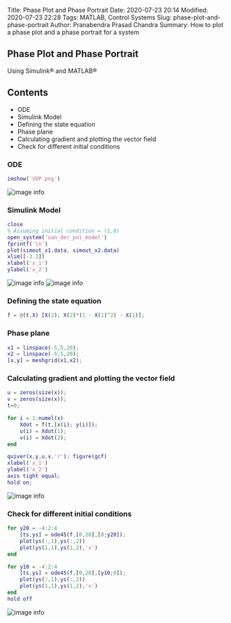 Title: Phase Plot and Phase Portrait
Date: 2020-07-23 20:14
Modified: 2020-07-23 22:28
Tags: MATLAB, Control Systems
Slug: phase-plot-and-phase-portrait
Author: Pranabendra Prasad Chandra
Summary: How to plot a phase plot and a phase portrait for a system


## Phase Plot and Phase Portrait

Using Simulink&reg; and MATLAB&reg;

## Contents
- ODE
- Simulink Model
- Defining the state equation
- Phase plane
- Calculating gradient and plotting the vector field
- Check for different initial conditions

### ODE
```matlab
imshow('VDP.png')
```
![image info]({static}/images/t1-phase-plots/van_der_pol_01.png)

### Simulink Model
```matlab
close
% Assuming initial condition = (1,0)
open_system('van_der_pol_model')
fprintf('\n')
plot(simout_x1.data, simout_x2.data)
xlim([-3 3])
xlabel('x_1')
ylabel('x_2')
```
![image info]({static}/images/t1-phase-plots/van_der_pol_02.png)
![image info]({static}/images/t1-phase-plots/van_der_pol_03.png)

### Defining the state equation
```matlab
f = @(t,X) [X(2); X(2)*(1 - X(1)^2) - X(1)];
```

### Phase plane
```matlab
x1 = linspace(-5,5,20);
x2 = linspace(-5,5,20);
[x,y] = meshgrid(x1,x2);
```

### Calculating gradient and plotting the vector field
```matlab
u = zeros(size(x));
v = zeros(size(x));
t=0;

for i = 1:numel(x)
    Xdot = f(t,[x(i); y(i)]);
    u(i) = Xdot(1);
    v(i) = Xdot(2);
end

quiver(x,y,u,v,'r'); figure(gcf)
xlabel('x_1')
ylabel('x_2')
axis tight equal;
hold on;
```

![image info]({static}/images/t1-phase-plots/van_der_pol_04.png)

### Check for different initial conditions
```matlab
for y20 = -4:2:4
    [ts,ys] = ode45(f,[0,20],[0;y20]);
    plot(ys(:,1),ys(:,2))
    plot(ys(1,1),ys(1,2),'x')
end

for y10 = -4:2:4
    [ts,ys] = ode45(f,[0,20],[y10;0]);
    plot(ys(:,1),ys(:,2))
    plot(ys(1,1),ys(1,2),'x')
end
hold off
```

![image info]({static}/images/t1-phase-plots/van_der_pol_05.png)
